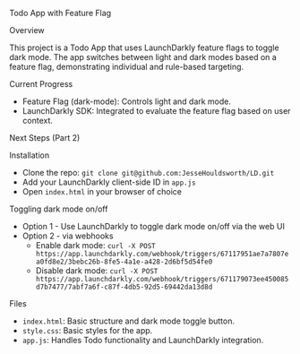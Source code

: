 Todo App with Feature Flag

Overview

This project is a Todo App that uses LaunchDarkly feature flags to toggle dark mode. The app switches between light and dark modes based on a feature flag, demonstrating individual and rule-based targeting.

Current Progress
- Feature Flag (dark-mode): Controls light and dark mode.
- LaunchDarkly SDK: Integrated to evaluate the feature flag based on user context.

Next Steps (Part 2)

Installation
- Clone the repo:
`git clone git@github.com:JesseHouldsworth/LD.git`
- Add your LaunchDarkly client-side ID in `app.js`
- Open `index.html` in your browser of choice

Toggling dark mode on/off
- Option 1 - Use LaunchDarkly to toggle dark mode on/off via the web UI
- Option 2 - via webhooks
    - Enable dark mode: `curl -X POST https://app.launchdarkly.com/webhook/triggers/67117951ae7a7807ea0fd8e2/3bebc26b-8fe5-4a1e-a428-2d6bf5d54fe0`
    - Disable dark mode: `curl -X POST https://app.launchdarkly.com/webhook/triggers/671179073ee450085d7b7477/7abf7a6f-c87f-4db5-92d5-69442da13d8d`

Files
- `index.html`: Basic structure and dark mode toggle button.
- `style.css`: Basic styles for the app.
- `app.js`: Handles Todo functionality and LaunchDarkly integration.
